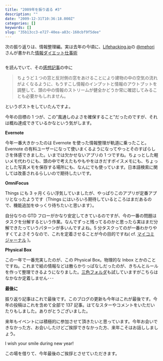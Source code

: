 ```yaml
---
title: "2009年を振り返る #3"
description: ""
date: "2009-12-31T10:36:18.000Z"
categories: []
keywords: []
slug: "35b13cc3-e727-40ea-a83c-160cbf9f5dee"
---
```

次の振り返りは、情報整理編。実は去年の今頃に、[Lifehacking.jp](http://lifehacking.jp/)の [@mehori](http://twitter.com/mehori) さんが書かれた[情報ダイエット仕事術](http://www.amazon.co.jp/gp/product/4479771328?ie=UTF8&tag=qli-22&linkCode=as2&camp=247&creative=7399&creativeASIN=4479771328)

![]()

を読んでいて、その[感想記事](http://blog.qli.jp/2009/01/%E6%83%85%E5%A0%B1%E3%83%80%E3%82%A4%E3%82%A8%E3%83%83%E3%83%88%E3%82%92%E8%A1%8C%E3%81%86%E3%81%93%E3%81%A8.html)の中に

> ちょうど１つの窓と反対側の窓をあけることにより建物の中の空気の流れがよくなるように、もうすこし情報のインプットと情報のアウトプットを調整して、頭の中の情報のストリームが健全かどうか常に確認してみることも必要かもしれません。

というポストをしていたんですよ。

今年の目標の 1 つが、この”風通しのよさを確保すること”だったのですが、それは概ね達成できているかなという気がします。

**Evernote**

今年一番大きかったのは Evernote を使った情報整理が軌道に乗ったこと。Evernote の有料ユーザーになって使いまくるようになってやっとそのすばらしさを体感できました。いまでは欠かせないアプリの 1 つですね。ちょっとした軽いメモ代わりにも、頭の中で考えたもやもやをはきだすボイスメモにも、ちょっとした写真メモを保存する場所にも、なんにでも使っています。日本語検索に関しては改善されるらしいので期待したいです。

**OmniFocus**

Things にも 3 ヶ月くらい浮気していましたが、やっぱりこのアプリが定番アプリとなったようです（Things にはいろいろ期待しているところはまだあるので、機能追加をゆっくり待ちたいと思います）。

自分なりの GTD フローがかなり安定してきているのですが、今の一番の問題はタスクを分解するという作業。なんでずっと残ってるのかと思ったら実はまだ分解できたっていうパターンが多いんですよね。5 分タスクってのが一番わかりやすくてよさそうなので、これを定着させることが今の目的ですね( cf. [マイコミジャーナル](http://journal.mycom.co.jp/series/lifehacktalk/019/index.html) )。

**Physical Box**

この一年で一番充実したのが、この Physical Box。物理的な Inbox とかのことですね。これまで紙の情報などは散らかりっぱなしだったのが、きちんとルールを作って整理できるようになりました。[三色フォルダ](http://www.ideaxidea.com/archives/2005/05/post_3.html)も試していますがこちらはなかなか定着しません･･･

**最後に**

振り返り記事はこれで最後です。このブログの更新も今年はこれが最後です。今年の投稿はこれを含めて全部で 137 記事。はてなスターやコメントをいただいたりもしました。ありがとうございました。

来年もイベントには積極的に参加させて頂きたいと思っています。今年お会いできなかった方、お会いしたけどご挨拶できなかった方、来年こそはお話ししましょう。

I wish your smile during new year!

この場を借りて、今年最後のご挨拶とさせていただきます。
